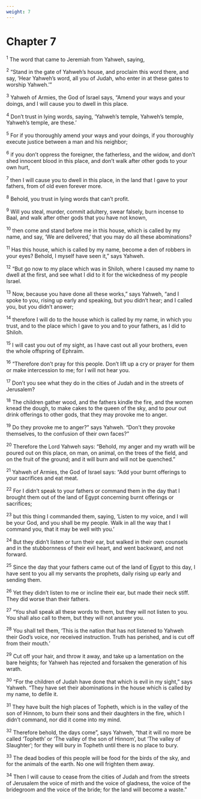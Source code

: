```yaml
---
weight: 7
---
```


# Chapter 7

<sup>1</sup> The word that came to Jeremiah from Yahweh, saying, 

<sup>2</sup> “Stand in the gate of Yahweh’s house, and proclaim this word there, and say, ‘Hear Yahweh’s word, all you of Judah, who enter in at these gates to worship Yahweh.’” 

<sup>3</sup> Yahweh of Armies, the God of Israel says, “Amend your ways and your doings, and I will cause you to dwell in this place. 

<sup>4</sup> Don’t trust in lying words, saying, ‘Yahweh’s temple, Yahweh’s temple, Yahweh’s temple, are these.’ 

<sup>5</sup> For if you thoroughly amend your ways and your doings, if you thoroughly execute justice between a man and his neighbor; 

<sup>6</sup> if you don’t oppress the foreigner, the fatherless, and the widow, and don’t shed innocent blood in this place, and don’t walk after other gods to your own hurt, 

<sup>7</sup> then I will cause you to dwell in this place, in the land that I gave to your fathers, from of old even forever more. 

<sup>8</sup> Behold, you trust in lying words that can’t profit. 

<sup>9</sup> Will you steal, murder, commit adultery, swear falsely, burn incense to Baal, and walk after other gods that you have not known, 

<sup>10</sup> then come and stand before me in this house, which is called by my name, and say, ‘We are delivered,’ that you may do all these abominations? 

<sup>11</sup> Has this house, which is called by my name, become a den of robbers in your eyes? Behold, I myself have seen it,” says Yahweh. 

<sup>12</sup> “But go now to my place which was in Shiloh, where I caused my name to dwell at the first, and see what I did to it for the wickedness of my people Israel. 

<sup>13</sup> Now, because you have done all these works,” says Yahweh, “and I spoke to you, rising up early and speaking, but you didn’t hear; and I called you, but you didn’t answer; 

<sup>14</sup> therefore I will do to the house which is called by my name, in which you trust, and to the place which I gave to you and to your fathers, as I did to Shiloh. 

<sup>15</sup> I will cast you out of my sight, as I have cast out all your brothers, even the whole offspring of Ephraim. 

<sup>16</sup> “Therefore don’t pray for this people. Don’t lift up a cry or prayer for them or make intercession to me; for I will not hear you. 

<sup>17</sup> Don’t you see what they do in the cities of Judah and in the streets of Jerusalem? 

<sup>18</sup> The children gather wood, and the fathers kindle the fire, and the women knead the dough, to make cakes to the queen of the sky, and to pour out drink offerings to other gods, that they may provoke me to anger. 

<sup>19</sup> Do they provoke me to anger?” says Yahweh. “Don’t they provoke themselves, to the confusion of their own faces?” 

<sup>20</sup> Therefore the Lord Yahweh says: “Behold, my anger and my wrath will be poured out on this place, on man, on animal, on the trees of the field, and on the fruit of the ground; and it will burn and will not be quenched.” 

<sup>21</sup> Yahweh of Armies, the God of Israel says: “Add your burnt offerings to your sacrifices and eat meat. 

<sup>22</sup> For I didn’t speak to your fathers or command them in the day that I brought them out of the land of Egypt concerning burnt offerings or sacrifices; 

<sup>23</sup> but this thing I commanded them, saying, ‘Listen to my voice, and I will be your God, and you shall be my people. Walk in all the way that I command you, that it may be well with you.’ 

<sup>24</sup> But they didn’t listen or turn their ear, but walked in their own counsels and in the stubbornness of their evil heart, and went backward, and not forward. 

<sup>25</sup> Since the day that your fathers came out of the land of Egypt to this day, I have sent to you all my servants the prophets, daily rising up early and sending them. 

<sup>26</sup> Yet they didn’t listen to me or incline their ear, but made their neck stiff. They did worse than their fathers. 

<sup>27</sup> “You shall speak all these words to them, but they will not listen to you. You shall also call to them, but they will not answer you. 

<sup>28</sup> You shall tell them, ‘This is the nation that has not listened to Yahweh their God’s voice, nor received instruction. Truth has perished, and is cut off from their mouth.’ 

<sup>29</sup> Cut off your hair, and throw it away, and take up a lamentation on the bare heights; for Yahweh has rejected and forsaken the generation of his wrath. 

<sup>30</sup> “For the children of Judah have done that which is evil in my sight,” says Yahweh. “They have set their abominations in the house which is called by my name, to defile it. 

<sup>31</sup> They have built the high places of Topheth, which is in the valley of the son of Hinnom, to burn their sons and their daughters in the fire, which I didn’t command, nor did it come into my mind. 

<sup>32</sup> Therefore behold, the days come”, says Yahweh, “that it will no more be called ‘Topheth’ or ‘The valley of the son of Hinnom’, but ‘The valley of Slaughter’; for they will bury in Topheth until there is no place to bury. 

<sup>33</sup> The dead bodies of this people will be food for the birds of the sky, and for the animals of the earth. No one will frighten them away. 

<sup>34</sup> Then I will cause to cease from the cities of Judah and from the streets of Jerusalem the voice of mirth and the voice of gladness, the voice of the bridegroom and the voice of the bride; for the land will become a waste.” 


